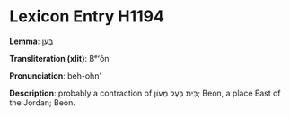 # Lexicon Entry H1194

**Lemma**: בְּעֹן

**Transliteration (xlit)**: Bᵉʻôn

**Pronunciation**: beh-ohn'

**Description**:
probably a contraction of בֵּית בַּעַל מְעוֹן; Beon, a place East of the Jordan; Beon.
